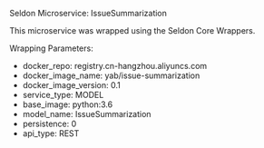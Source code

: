 Seldon Microservice: IssueSummarization

This microservice was wrapped using the Seldon Core Wrappers.

Wrapping Parameters:
 - docker_repo: registry.cn-hangzhou.aliyuncs.com
 - docker_image_name: yab/issue-summarization
 - docker_image_version: 0.1
 - service_type: MODEL
 - base_image: python:3.6
 - model_name: IssueSummarization
 - persistence: 0
 - api_type: REST
